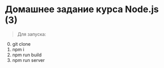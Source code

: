 # Домашнее задание курса Node.js (3)

> Для запуска:

0. git clone
1. npm i
2. npm run build
3. npm run server

